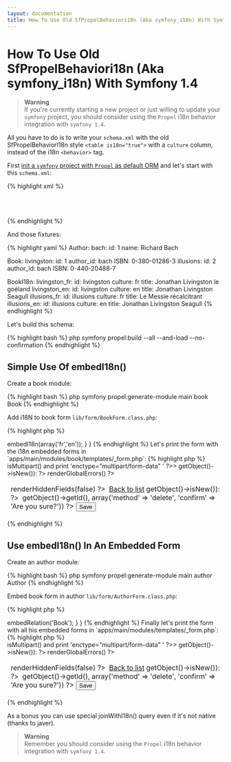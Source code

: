 ```yaml
---
layout: documentation
title: How To Use Old SfPropelBehaviori18n (Aka symfony_i18n) With Symfony 1.4
---
```


# How To Use Old SfPropelBehaviori18n (Aka symfony_i18n) With Symfony 1.4 #

>**Warning**<br /> If you're currently starting a new project or just willing to update your `symfony` project, you should consider using the `Propel` i18n behavior integration with `symfony 1.4`.

All you have to do is to write your `schema.xml` with the old SfPropelBehaviorI18n style `<table is18n="true">` with a `culture` column, instead of the i18n `<behavior>` tag.

First [init a `symfony` project with `Propel` as default ORM](init-a-Symfony-project-with-Propel-git-way) and let's start with this `schema.xml`:

{% highlight xml %}
<?xml version="1.0" encoding="UTF-8"?>
<database defaultIdMethod="native" name="propel">
  <table name="author">
    <column name="id" type="INTEGER" primaryKey="true" required="true"/>
    <column name="name" type="VARCHAR" size="256"/>
  </table>
  <table name="book" isI18N="true" i18nTable="book_i18n">
    <column name="id" type="INTEGER" primaryKey="true" required="true"/>
    <column name="author_id" type="INTEGER" required="true"/>
    <column name="ISBN" type="VARCHAR" size="13"/>
    <foreign-key n foreignTable="author">
      <reference local="author_id" foreign="id"/>
    </foreign-key>
  </table>
  <table name="book_i18n">
    <column name="id" type="INTEGER" primaryKey="true" required="true"/>
    <column name="title" type="VARCHAR" size="45"/>
    <column name="description" type="VARCHAR" size="45"/>
    <column name="culture" type="varchar" size="7" required="true" primaryKey="true" isCulture="true" />
    <foreign-key foreignTable="book">
      <reference local="id" foreign="id"/>
    </foreign-key>
  </table>
</database>
{% endhighlight %}

And those fixtures:

{% highlight yaml %}
Author:
  bach:
    id: 1
    name: Richard Bach

Book:
  livingston:
    id: 1
    author_id: bach
    ISBN: 0-380-01286-3
  illusions:
    id: 2
    author_id: bach
    ISBN: 0-440-20488-7

BookI18n:
  livingston_fr:
    id: livingston
    culture: fr
    title: Jonathan Livingston le goéland
  livingston_en:
    id: livingston
    culture: en
    title: Jonathan Livingston Seagull
  illusions_fr:
    id: illusions
    culture: fr
    title: Le Messie récalcitrant
  illusions_en:
    id: illusions
    culture: en
    title: Jonathan Livingston Seagull
{% endhighlight %}

Let's build this schema:

{% highlight bash %}
php symfony propel:build --all --and-load --no-confirmation
{% endhighlight %}

## Simple Use Of embedI18n()

Create a book module:

{% highlight bash %}
php symfony propel:generate-module main book Book
{% endhighlight %}

Add i18N to book form `lib/form/BookForm.class.php`:

{% highlight php %}
<?php
class BookForm extends BaseBookForm
{
  public function configure()
  {
    $this->embedI18n(array('fr','en'));
  }
}
{% endhighlight %}

Let's print the form with the i18n embedded forms in `apps/main/modules/book/templates/_form.php`:

{% highlight php %}
<?php use_stylesheets_for_form($form) ?>
<?php use_javascripts_for_form($form) ?>

<form action="<?php echo url_for('book/'.($form->getObject()->isNew() ? 'create' : 'update').(!$form->getObject()->isNew() ? '?id='.$form->getObject()->getId() : '')) ?>" method="post" <?php $form->isMultipart() and print 'enctype="multipart/form-data" ' ?>>
<?php if (!$form->getObject()->isNew()): ?>
<input type="hidden" name="sf_method" value="put" />
<?php endif; ?>
  <table>
    <tfoot>
      <tr>
        <td colspan="2">
          <?php echo $form->renderHiddenFields(false) ?>
          &nbsp;<a href="<?php echo url_for('book/index') ?>">Back to list</a>
          <?php if (!$form->getObject()->isNew()): ?>
            &nbsp;<?php echo link_to('Delete', 'book/delete?id='.$form->getObject()->getId(), array('method' => 'delete', 'confirm' => 'Are you sure?')) ?>
          <?php endif; ?>
          <input type="submit" value="Save" />
        </td>
      </tr>
    </tfoot>
    <tbody>
      <?php echo $form->renderGlobalErrors() ?>
      <?php echo $form ?>
    </tbody>
  </table>
</form>
{% endhighlight %}

## Use embedI18n() In An Embedded Form

Create an author module:

{% highlight bash %}
php symfony propel:generate-module main author Author
{% endhighlight %}

Embed book form in author `lib/form/AuthorForm.class.php`:

{% highlight php %}
<?php
class AuthorForm extends BaseAuthorForm
{
  public function configure()
  {
    $this->embedRelation('Book');
  }
}
{% endhighlight %}

Finally let's print the form with all his embedded forms in `apps/main/modules/templates/_form.php`:

{% highlight php %}
<?php use_stylesheets_for_form($form) ?>
<?php use_javascripts_for_form($form) ?>

<form action="<?php echo url_for('author/'.($form->getObject()->isNew() ? 'create' : 'update').(!$form->getObject()->isNew() ? '?id='.$form->getObject()->getId() : '')) ?>" method="post" <?php $form->isMultipart() and print 'enctype="multipart/form-data" ' ?>>
<?php if (!$form->getObject()->isNew()): ?>
<input type="hidden" name="sf_method" value="put" />
<?php endif; ?>
  <table>
    <tfoot>
      <tr>
        <td colspan="2">
          <?php echo $form->renderHiddenFields(false) ?>
          &nbsp;<a href="<?php echo url_for('author/index') ?>">Back to list</a>
          <?php if (!$form->getObject()->isNew()): ?>
            &nbsp;<?php echo link_to('Delete', 'author/delete?id='.$form->getObject()->getId(), array('method' => 'delete', 'confirm' => 'Are you sure?')) ?>
          <?php endif; ?>
          <input type="submit" value="Save" />
        </td>
      </tr>
    </tfoot>
    <tbody>
      <?php echo $form->renderGlobalErrors() ?>
      <?php echo $form ?>
    </tbody>
  </table>
</form>
{% endhighlight %}

As a bonus you can use special joinWithI18n() query even if it's not native (thanks to javer).

>**Warning**<br />Remember you should consider using the `Propel` i18n behavior integration with `symfony 1.4`.
